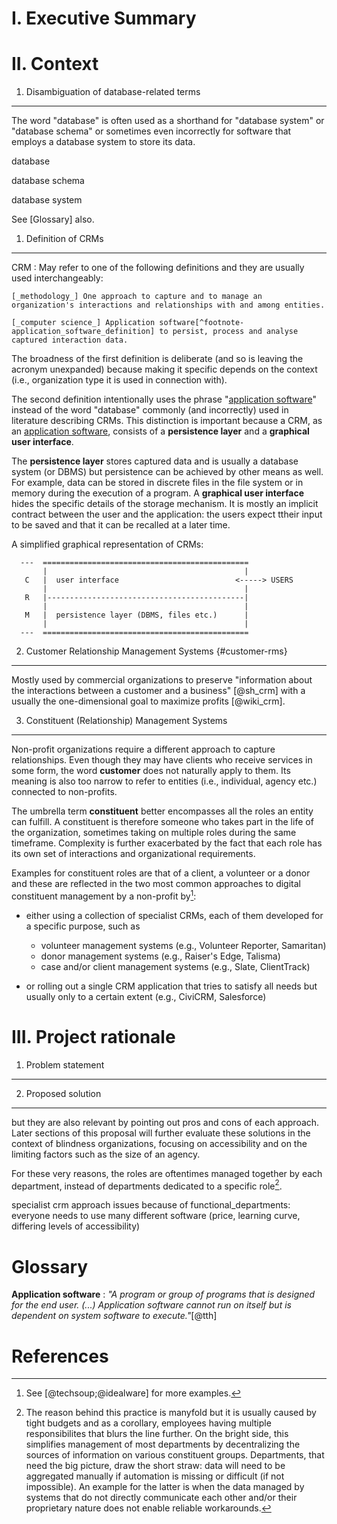 I. Executive Summary
====================

II. Context
===========

1. Disambiguation of database-related terms
-------------------------------------------

The word "database" is often used as a shorthand for "database system" or "database schema" or sometimes even incorrectly for software that employs a database system to store its data.

database

database schema

database system

See [Glossary] also.

1. Definition of CRMs
-------------

CRM
:   May refer to one of the following definitions and they are usually used interchangeably:

    [_methodology_] One approach to capture and to manage an organization's interactions and relationships with and among entities.

    [_computer science_] Application software[^footnote-application_software_definition] to persist, process and analyse captured interaction data.

[^footnote-application_software_definition]: **Application software**: _"A program or group of programs that is designed for the end user. (...) Application software cannot run on itself but is dependent on system software to execute."_[@tth]

The broadness of the first definition is deliberate (and so is leaving the acronym unexpanded) because making it specific depends on the context (i.e., organization type it is used in connection with).

The second definition intentionally uses the phrase "[application software](#glossary)" instead of the word "database" commonly (and incorrectly) used in  literature describing CRMs. This distinction is important because a CRM, as an [application software](#glossary), consists of a **persistence layer** and a **graphical user interface**.

The **persistence layer** stores captured data and is usually a database system (or DBMS) but persistence can be achieved by other means as well. For example, data can be stored in discrete files in the file system or in memory during the execution of a program.
A **graphical user interface** hides the specific details of the storage mechanism. It is mostly an implicit contract between the user and the application: the users expect ttheir input to be saved and that it can be recalled at a later time.

A simplified graphical representation of CRMs:

      ---  ==============================================
           |                                            |
       C   |  user interface                          <-----> USERS
           |                                            |
       R   |--------------------------------------------|
           |                                            |
       M   |  persistence layer (DBMS, files etc.)      |
           |                                            |
      ---  ==============================================




2. Customer Relationship Management Systems {#customer-rms}
-------------------------------------------

Mostly used by commercial organizations to preserve "information about the interactions between a customer and a business" [@sh_crm] with a usually the one-dimensional goal to maximize profits [@wiki_crm].

3. Constituent (Relationship) Management Systems
------------------------------------------------

Non-profit organizations require a different approach to capture relationships. Even though they may have clients who receive services in some form, the word **customer** does not naturally apply to them. Its meaning is also too narrow to refer to entities (i.e., individual, agency etc.) connected to non-profits.

The umbrella term **constituent** better encompasses all the roles an entity can fulfill. A constituent is therefore someone who takes part in the life of the organization, sometimes taking on multiple roles during the same timeframe. Complexity is further exacerbated by the fact that each role has its own set of interactions and organizational requirements.

Examples for constituent roles are that of a client, a volunteer or a donor and these are reflected in the two most common approaches to digital constituent management by a non-profit by[^footnote-crm_examples1]:

* either using a collection of specialist CRMs, each of them developed for a specific purpose, such as

    + volunteer management systems (e.g., Volunteer Reporter, Samaritan)
    + donor management systems (e.g., Raiser's Edge, Talisma)
    + case and/or client management systems (e.g., Slate, ClientTrack)

* or rolling out a single CRM application that tries to satisfy all needs but usually only to a certain extent (e.g., CiviCRM, Salesforce)

[^footnote-crm_examples1]: See [@techsoup;@idealware] for more examples.

III. Project rationale
======================

1. Problem statement
--------------------

2. Proposed solution
--------------------
 but they are also relevant by pointing out pros and cons of each approach. Later sections of this proposal will further evaluate these solutions in the context of blindness organizations, focusing on accessibility and on the limiting factors such as the size of an agency.


For these very reasons, the roles are oftentimes managed together by each department, instead of departments dedicated to a specific role[^functional_departments].

[^functional_departments]: The reason behind this practice is manyfold but it is usually caused by tight budgets and as a corollary, employees having multiple responsibilites that blurs the line further. On the bright side, this simplifies management of most departments by decentralizing the sources of information on various constituent groups. Departments, that need the big picture, draw the short straw: data will need to be aggregated manually if automation is missing or difficult (if not impossible). An example for the latter is when the data managed by systems that do not directly communicate each other and/or their proprietary nature does not enable reliable workarounds.

specialist crm approach issues because of  functional_departments: everyone needs to use many different software (price, learning curve, differing levels of accessibility)

Glossary
========

**Application software**
: _"A program or group of programs that is designed for the end user. (...) Application software cannot run on itself but is dependent on system software to execute."_[@tth]

References
==========
